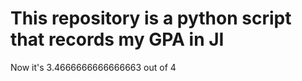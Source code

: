 # This repository is a python script that records my GPA in JI

Now it's 3.4666666666666663 out of 4